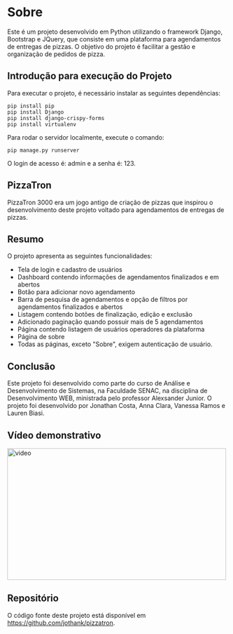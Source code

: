 <h1>Sobre</h1>

<p>Este é um projeto desenvolvido em Python utilizando o framework Django, Bootstrap e JQuery, que consiste em uma plataforma para agendamentos de entregas de pizzas. O objetivo do projeto é facilitar a gestão e organização de pedidos de pizza.</p>

<h2>Introdução para execução do Projeto</h2>

<p>Para executar o projeto, é necessário instalar as seguintes dependências:</p>

<pre><code>pip install pip
pip install Django
pip install django-crispy-forms
pip install virtualenv
</code></pre>

<p>Para rodar o servidor localmente, execute o comando:</p>

<pre><code>pip manage.py runserver
</code></pre>

<p>O login de acesso é: admin e a senha é: 123.</p>

<h2>PizzaTron</h2>

<p>PizzaTron 3000 era um jogo antigo de criação de pizzas que inspirou o desenvolvimento deste projeto voltado para agendamentos de entregas de pizzas.</p>

<h2>Resumo</h2>

<p>O projeto apresenta as seguintes funcionalidades:</p>

<ul>
  <li>Tela de login e cadastro de usuários</li>
  <li>Dashboard contendo informações de agendamentos finalizados e em abertos</li>
  <li>Botão para adicionar novo agendamento</li>
  <li>Barra de pesquisa de agendamentos e opção de filtros por agendamentos finalizados e abertos</li>
  <li>Listagem contendo botões de finalização, edição e exclusão</li>
  <li>Adicionado paginação quando possuir mais de 5 agendamentos</li>
  <li>Página contendo listagem de usuários operadores da plataforma</li>
  <li>Página de sobre</li>
  <li>Todas as páginas, exceto "Sobre", exigem autenticação de usuário.</li>
</ul>

<h2>Conclusão</h2>

<p>Este projeto foi desenvolvido como parte do curso de Análise e Desenvolvimento de Sistemas, na Faculdade SENAC, na disciplina de Desenvolvimento WEB, ministrada pelo professor Alexsander Junior. O projeto foi desenvolvido por Jonathan Costa, Anna Clara, Vanessa Ramos e Lauren Biasi.</p>

<h2>Vídeo demonstrativo</h2>

<p>
  <a href="https://dms.licdn.com/playlist/C4E05AQFluJB0r4Rn6A/mp4-720p-30fp-crf28/0/1656473289440?e=1683162000&amp;v=beta&amp;t=UGuvKok-SmBJIrRAEVAZE4Uz8hYf1RUhBFwrqNg8Cu8" target="_blank">
    <img src="https://media.licdn.com/dms/image/C4E05AQFluJB0r4Rn6A/videocover-high/0/1656473274619?e=1683162000&amp;v=beta&amp;t=rigEEbEky-r1OfGN0KbEkvZwi-lfCseBb4TlF4fTL8o" alt="video" width="500" height="300">
  </a>
</p>

<h2>Repositório</h2>

<p>O código fonte deste projeto está disponível em <a href="https://github.com/jothank/pizzatron">https://github.com/jothank/pizzatron</a>.</p>

